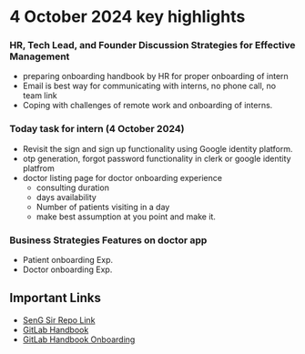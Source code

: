 # 4 October 2024 key highlights
### HR, Tech Lead, and Founder Discussion Strategies for Effective Management
- preparing onboarding handbook by HR for proper onboarding of intern
- Email is best way for communicating with interns, no phone call, no team link
- Coping with challenges of remote work and onboarding of interns.


### Today task for intern (4 October 2024)
- Revisit the sign and sign up functionality using Google identity platform.
- otp generation, forgot password functionality in clerk or google identity platfrom
- doctor listing page for doctor onboarding experience
   - consulting duration
   - days availability
   - Number of patients visiting in a day 
   - make best assumption at you point and make it.

### Business Strategies Features on doctor app
- Patient onboarding Exp.
- Doctor onboarding Exp.

## Important Links
  - [SenG Sir Repo Link](https://github.com/PearlThoughtsInternship)
  - [GitLab Handbook](https://handbook.gitlab.com/)
  - [GitLab Handbook Onboarding](https://handbook.gitlab.com/handbook/company/culture/all-remote/onboarding/)